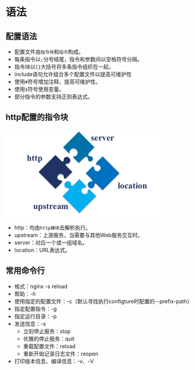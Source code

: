 # 语法

## 配置语法

- 配置文件由`指令块`和`指令`构成。
- 每条指令以`;`分号结尾，指令和参数间以空格符号分隔。
- 指令块以`{}`大括号将多条指令组织在一起。
- include语句允许组合多个配置文件以提高可维护性
- 使用`#`符号增加注释，提高可维护性。
- 使用`$`符号使用变量。
- 部分指令的参数支持正则表达式。

## http配置的指令块

![http配置指令块](../../../.imgs/http-direct-block.png)

- http：均由`http模块`去解析执行。
- upstream：上游服务，当需要与其他Web服务交互时。
- server：对应一个或一组域名。
- location：URL表达式。

## 常用命令行

- 格式：nginx -s reload
- 帮助：-h
- 使用指定的配置文件：-c（默认寻找执行configture时配置的--prefix-path）
- 指定配置指令：-g
- 指定运行目录：-p
- 发送信息：-s
  - 立刻停止服务：stop
  - 优雅的停止服务：quit
  - 重载配置文件：reload
  - 重新开始记录日志文件：reopen
- 打印版本信息、编译信息：-v、-V
